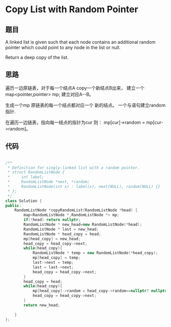 # Copy List with Random Pointer

## 题目

A linked list is given such that each node contains an additional random pointer which could point to any node in the list or null.

Return a deep copy of the list.


## 思路 

   遍历一边原链表，对于每一个结点A copy一个新结点B出来， 建立一个map<pointer,pointer> mp; 建立对应A--B。
   
   生成一个mp 原链表的每一个结点都对应一个 新的结点。 一个与语句建立random指针.
   
   在遍历一边链表，指向每一结点的指针为cur 则： mp[cur]->random = mp[cur->random]。

## 代码

```cpp

/**
 * Definition for singly-linked list with a random pointer.
 * struct RandomListNode {
 *     int label;
 *     RandomListNode *next, *random;
 *     RandomListNode(int x) : label(x), next(NULL), random(NULL) {}
 * };
 */
class Solution {
public:
    RandomListNode *copyRandomList(RandomListNode *head) {
        map<RandomListNode *,RandomListNode *> mp;
        if(!head) return nullptr;
        RandomListNode * new_head=new RandomListNode(*head);
        RandomListNode * last = new_head;
        RandomListNode * head_copy = head;
        mp[head_copy] = new_head;
        head_copy = head_copy->next;
        while(head_copy){
            RandomListNode * temp = new RandomListNode(*head_copy);
            mp[head_copy] = temp;
            last->next = temp;
            last = last->next;
            head_copy = head_copy->next;
        }
        head_copy = head;
        while(head_copy){
            mp[head_copy]->random = head_copy->random==nullptr? nullptr:mp[head_copy->random];
            head_copy = head_copy->next;
        }
        return new_head;
        
    }
};

```
